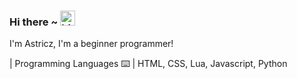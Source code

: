 ### Hi there ~ <img src="https://user-images.githubusercontent.com/1303154/88677602-1635ba80-d120-11ea-84d8-d263ba5fc3c0.gif" width="24px" alt="hi">
I'm Astricz, I'm a beginner programmer!

| Programming Languages ⌨️ |
HTML, CSS, Lua, Javascript, Python
